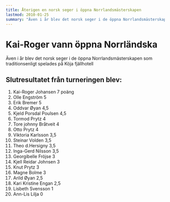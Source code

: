 ```yaml
---
title: Återigen en norsk seger i öppna Norrlandsmästerskapen
lastmod: 2010-01-25
summary: "Även i år blev det norsk seger i de öppna Norrlandsmästerskapen som traditionsenligt spelades på Köja fjällhotell \n Resultatet från öppna Norrländska"
---
```


[]()

Kai-Roger vann öppna Norrländska
==========

Även i år blev det norsk seger i de öppna Norrlandsmästerskapen som traditionsenligt spelades på Köja fjällhotell

Slutresultatet från turneringen blev:
----------

1. Kai-Roger Johansen 7 poäng
2. Olle Engström 5
3. Erik Bremer 5
4. Oddvar Øyan 4,5
5. Kjeld Porsdal Poulsen 4,5
6. Tormod Prytz 4
7. Tore johnny Bråtveit 4
8. Otto Prytz 4
9. Viktoria Karlsson 3,5
10. Steinar Volden 3,5
11. Theo d.Hersigny 3,5
12. Inga-Gerd Nilsson 3,5
13. Georgibelle Fröjse 3
14. Kjell Reidar Johnsen 3
15. Knut Prytz 3
16. Magne Bolme 3
17. Arild Øyan 2,5
18. Kari Kristine Engan 2,5
19. Lisbeth Svensson 1
20. Ann-Lis Lilja 0